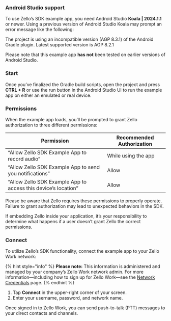 ### Android Studio support

To use Zello’s SDK example app, you need Android Studio **Koala | 2024.1.1** or newer. Using a previous version of Android Studio Koala may prompt an error message like the following:

The project is using an incompatible version (AGP 8.3.1) of the Android Gradle plugin. Latest supported version is AGP 8.2.1

Please note that this example app **has not** been tested on earlier versions of Android Studio.

### Start

Once you’ve finalized the Gradle build scripts, open the project and press **CTRL + R** or use the run button in the Android Studio UI to run the example app on either an emulated or real device.

### Permissions

When the example app loads, you’ll be prompted to grant Zello authorization to three different permissions:

| **Permission**                                                 | **Recommended Authorization** |
| -------------------------------------------------------------- | ----------------------------- |
| “Allow Zello SDK Example App to record audio”                  | While using the app           |
| “Allow Zello SDK Example App to send you notifications”        | Allow                         |
| “Allow Zello SDK Example App to access this device’s location” | Allow                         |

Please be aware that Zello requires these permissions to properly operate. Failure to grant authorization may lead to unexpected behaviors in the SDK.

If embedding Zello inside your application, it’s your responsibility to determine what happens if a user doesn’t grant Zello the correct permissions.

### Connect

To utilize Zello’s SDK functionality, connect the example app to your Zello Work network:&#x20;

{% hint style="info" %}
**Please note:** This information is administered and managed by your company’s Zello Work network admin. For more information—including how to sign up for Zello Work—see the [Network Credentials](https://zelloptt.atlassian.net/wiki/x/DgB\_FQ) page.&#x20;
{% endhint %}

1. Tap **Connect** in the upper-right corner of your screen.
2. Enter your username, password, and network name.

Once signed in to Zello Work, you can send push-to-talk (PTT) messages to your direct contacts and channels.
